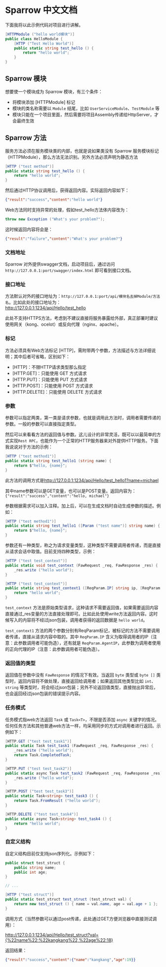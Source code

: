 # Sparrow 中文文档

下面我将以此示例代码对项目进行讲解。

```csharp
[HTTPModule ("hello world模块")]
public class HelloModule {
    [HTTP ("Test Hello World")]
    public static string test_hello () {
        return "hello world";
    }
}
```

## Sparrow 模块

想要使一个模块成为 Sparrow 模块，有三个条件：

* 将模块添加 [HTTPModule] 标记
* 模块的类名称需要以 `Module` 结尾，比如 `UserServiceModule`、`TestModule` 等
* 模块只能在一个项目里面，然后需要将项目Assembly传递给HttpServer，才会最终生效

## Sparrow 方法

服务方法必须在服务模块类的内部，也就是说如果类没有 Sparrow 服务模块标记（HTTPModule），那么方法无法识别。另外方法必须声明为静态方法

```csharp
[HTTP ("test method")]
public static string test_hello () {
    return "hello world";
}
```

然后通过HTTP协议调用后，获得返回内容。实际返回内容如下：

```json
{"result":"success","content":"hello world"}
```

Web方法同时支持异常的处理，假如test_hello方法体内容改为：

```csharp
throw new Exception ("What's your problem?");
```

这时候返回内容将会是：

```json
{"result":"failure","content":"What's your problem?"}
```

### 文档地址

Sparrow 对外提供swagger文档，启动项目后，通过访问 `http://127.0.0.1:port/swagger/index.html` 即可看到接口文档。

### 接口地址

方法默认对外的接口地址为：`http://127.0.0.1:port/api/模块名去掉Module/方法名`。比如此处的接口地址为：  
<http://127.0.0.1:1234/api/Hello/test_hello>

此处不支持HTTPS方法，考虑到不建议直接将服务暴露给外部，真正部署时建议使用网关（kong、ocelot）或反向代理（nginx、apache）。

### 标记

方法必须具有Web方法标记 [HTTP]，需附带两个参数，方法描述与方法详细说明；其中后者可省略，区别如下：

* [HTTP]：不限HTTP请求类型那么指定
* [HTTP.GET]：只能使用 GET 方式请求
* [HTTP.PUT]：只能使用 PUT 方式请求
* [HTTP.POST]：只能使用 POST 方式请求
* [HTTP.DELETE]：只能使用 DELETE 方式请求

### 参数

参数可以指定两类，第一类是请求参数，也就是调用此方法时，调用者需要传递的参数。一般的参数可以直接指定类型。

然后可以来看看方法的返回值与参数。这儿设计的非常灵活，既可以以最简单的方式实现`Rest RPC`，也能作为一个正常的HTTP服务器来对外提供HTTP服务。下面我说说对于方法的示例：

```csharp
[HTTP ("test method1")]
public static string test_hello1 (string name) {
    return $"hello, {name}";
}
```

此方法的调用方式是<http://127.0.0.1:1234/api/Hello/test_hello1?name=michael>

其中name参数可以是GET变量，也可以是POST变量。返回内容为：`{"result":"success","content":"hello, michael"}`

参数根据需求可以加入注释。加上后，可以在生成文档时自动生成参数的描述。例如：

```csharp
[HTTP ("test method1")]
public static string test_hello1 ([Param ("test name")] string name) {
    return $"hello, {name}";
}
```

参数还有一种类型，称之为请求变量类型，这种类型不需要调用者传递，而是直接从请求会话中取值。目前支持四种类型，示例：

```csharp
[HTTP ("test test_context")]
public static void test_context (FawRequest _req, FawResponse _res) {
    _res.write ("hello world");
}

[HTTP ("test test_context")]
public static string test_context1 ([ReqParam.IP] string ip, [ReqParam.AgentIP] string agent_ip) {
    return "hello world";
}
```

`test_context` 方法是原始类型请求，这种请求不需要返回值，如果需要返回内容直接通过_res变量的方法直接处理即可。比如此处使用write方法返回内容。这时候写入的内容将不经过json包装，调用者获得的返回数据是 `hello world`。

`test_context1` 方法的两个参数分别有ReqParam标记，被标记的方法不需要调用者传递，直接从请求内容中取的。其中 `ReqParam.IP` 含义为取得调用者的IP（注意：此参数调用者可能伪造），还有就是 `ReqParam.AgentIP`，此参数为调用者使用的正向代理的IP（注意：此参数调用者可能伪造）。

### 返回值的类型

返回值在参数中没有 `FawResponse` 的情况下有效。当返回 `byte` 类型或 `byte []` 类型时，返回内容将不做处理，直接返回给调用者；如果返回其他类型比如 `int`、`string` 等类型时，将会经过json包装；另外不论返回值类型，直接抛出异常后，也会返回经过json包装的错误提示内容。

### 任务模式

任务模式指web方法返回 `Task` 或 `Task<T>`，不限是否添加 `async` 关键字的情况。任何任务方法和其他普通web方法一样，均采用同步的方式对调用者进行返回。示例如下：

```csharp
[HTTP.GET ("test test_task1")]
public static Task test_task1 (FawRequest _req, FawResponse _res) {
    _res.write ("hello world");
    return Task.CompletedTask;
}

[HTTP.PUT ("test test_task2")]
public static async Task test_task2 (FawRequest _req, FawResponse _res) {
    _res.write ("hello world");
}

[HTTP.POST ("test test_task3")]
public static Task<string> test_task3 () {
    return Task.FromResult ("hello world");
}

[HTTP.DELETE ("test test_task4")]
public static async Task<string> test_task4 () {
    return "hello world";
}
```

### 自定义结构

自定义结构目前仅支持json序列化。示例如下：

```csharp
public struct test_struct {
    public string name;
    public int age;
}

// ...

[HTTP ("test struct")]
public static test_struct test_struct (test_struct val) {
    return new test_struct () { name = val.name, age = val.age + 1 };
}
```

调用方式（当然参数可以通过post传递，此处通过GET方便浏览器中直接测试调用）：

<http://127.0.0.1:1234/api/Hello/test_struct?val={%22name%22:%22kangkang%22,%22age%22:18}>

返回结果：

```json
{"result":"success","content":{"name":"kangkang","age":19}}
```
